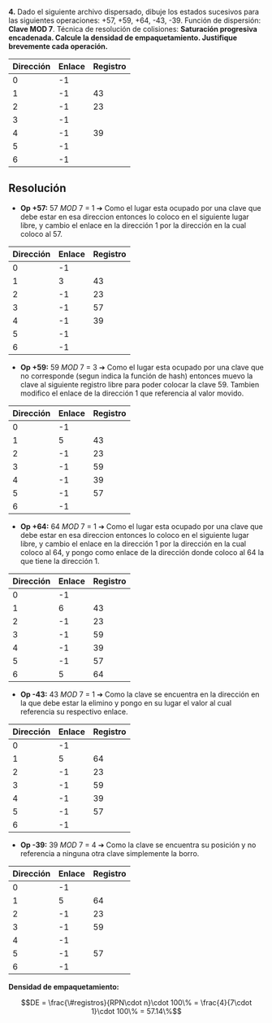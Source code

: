 
**4.** Dado el siguiente archivo dispersado, dibuje los estados sucesivos para las siguientes operaciones: +57, +59, +64, -43, -39. Función de dispersión: **Clave MOD 7**.
Técnica de resolución de colisiones: **Saturación progresiva encadenada. Calcule la densidad de empaquetamiento. Justifique brevemente cada operación.**

| Dirección | Enlace | Registro |
| --------- | ------ | -------- |
| 0         | -1     |          |
| 1         | -1     | 43       |
| 2         | -1     | 23       |
| 3         | -1     |          |
| 4         | -1     | 39       |
| 5         | -1     |          |
| 6         | -1     |          |

## Resolución

* **Op +57:** 57 *MOD* 7 = 1 ➔ Como el lugar esta ocupado por una clave que debe estar en esa direccion entonces lo coloco en el siguiente lugar libre, y cambio el enlace en la dirección 1 por la dirección en la cual coloco al 57.

| Dirección | Enlace | Registro |
| --------- | ------ | -------- |
| 0         | -1     |          |
| 1         | 3      | 43       |
| 2         | -1     | 23       |
| 3         | -1     | 57       |
| 4         | -1     | 39       |
| 5         | -1     |          |
| 6         | -1     |          |


* **Op +59:** 59 *MOD* 7 = 3 ➔ Como el lugar esta ocupado por una clave que no corresponde (segun indica la función de hash) entonces muevo la clave al siguiente registro libre para poder colocar la clave 59. Tambien modifico el enlace de la dirección 1 que referencia al valor movido.

| Dirección | Enlace | Registro |
| --------- | ------ | -------- |
| 0         | -1     |          |
| 1         | 5      | 43       |
| 2         | -1     | 23       |
| 3         | -1     | 59       |
| 4         | -1     | 39       |
| 5         | -1     | 57       |
| 6         | -1     |          |


* **Op +64:** 64 *MOD* 7 = 1 ➔ Como el lugar esta ocupado por una clave que debe estar en esa direccion entonces lo coloco en el siguiente lugar libre, y cambio el enlace en la dirección 1 por la dirección en la cual coloco al 64, y pongo como enlace de la dirección donde coloco al 64 la que tiene la dirección 1.

| Dirección | Enlace | Registro |
| --------- | ------ | -------- |
| 0         | -1     |          |
| 1         | 6      | 43       |
| 2         | -1     | 23       |
| 3         | -1     | 59       |
| 4         | -1     | 39       |
| 5         | -1     | 57       |
| 6         | 5      | 64       |



* **Op -43:** 43 *MOD* 7 = 1 ➔ Como la clave se encuentra en la dirección en la que debe estar la elimino y pongo en su lugar el valor al cual referencia su respectivo enlace.


| Dirección | Enlace | Registro |
| --------- | ------ | -------- |
| 0         | -1     |          |
| 1         | 5      | 64       |
| 2         | -1     | 23       |
| 3         | -1     | 59       |
| 4         | -1     | 39       |
| 5         | -1     | 57       |
| 6         | -1     |          |


* **Op -39:** 39 *MOD* 7 = 4 ➔ Como la clave se encuentra su posición y no referencia a ninguna otra clave simplemente la borro.

| Dirección | Enlace | Registro |
| --------- | ------ | -------- |
| 0         | -1     |          |
| 1         | 5      | 64       |
| 2         | -1     | 23       |
| 3         | -1     | 59       |
| 4         | -1     |          |
| 5         | -1     | 57       |
| 6         | -1     |          |


**Densidad de empaquetamiento:**

$$DE = \frac{\#registros}{RPN\cdot n}\cdot 100\% = \frac{4}{7\cdot 1}\cdot 100\% = 57.14\%$$
